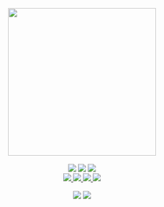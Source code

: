 <div align="center">
  <img src="https://user-images.githubusercontent.com/39757050/196031322-0bda240c-6694-49a1-aa0f-e7e3abe399b3.png" width="300px"/>
  <br/>
  <br/>

  <img src="https://img.shields.io/badge/Bachelor-Engineering-brightgreen?style=flat-square"/>
  <img src="https://img.shields.io/badge/Master-Engineering-brightgreen?style=flat-square"/>
  <img src="https://img.shields.io/badge/Job-Front--end%20Engineer-brightgreen?style=flat-square"/>
  <br/>

  <a href="https://twitter.com/east_k1mitsu">
    <img src="https://img.shields.io/badge/Twitter-%40east__k1mitsu-%231DA1F2?style=flat-square&logo=twitter"/>
  </a>
  <a href="https://zenn.dev/kimitsu">
    <img src="https://img.shields.io/badge/Zenn-kimitsu-%233EA8FF?style=flat-square&logo=zenn"/>
  </a>
  <a href="https://speakerdeck.com/yunosukey">
    <img src="https://img.shields.io/badge/Speaker%20Deck-yunosukey-%23009287?style=flat-square&logo=speakerdeck"/>
  </a>
  <a href="https://atcoder.jp/users/kimitsu_emt">
    <img src="https://img.shields.io/badge/AtCoder-kimitsu__emt-%230000FF?style=flat-square"/>
  </a>
  <br/>
  <br/>

  <img src="https://github-readme-stats.vercel.app/api/top-langs/?username=YunosukeY" />
  <img src="https://github-readme-stats.vercel.app/api?username=YunosukeY&count_private=true&show_icons=true&line_height=40" />
</div>
